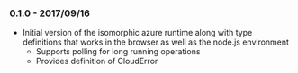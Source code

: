 ### 0.1.0 - 2017/09/16
- Initial version of the isomorphic azure runtime along with type definitions that works in the browser as well as the node.js environment
  - Supports polling for long running operations
  - Provides definition of CloudError